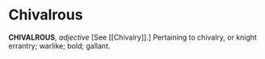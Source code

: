 # Chivalrous

**CHIVALROUS**, _adjective_ \[See [[Chivalry]].\] Pertaining to chivalry, or knight errantry; warlike; bold; gallant.